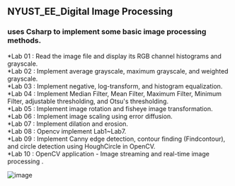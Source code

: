 ## NYUST_EE_Digital Image Processing

### uses Csharp to implement some basic image processing methods.


*Lab 01 : Read the image file and display its RGB channel histograms and grayscale.  
*Lab 02 : Implement average grayscale, maximum grayscale, and weighted grayscale.  
*Lab 03 : Implement negative, log-transform, and histogram equalization.  
*Lab 04 : Implement Median Filter, Mean Filter, Maximum Filter, Minimum Filter, adjustable thresholding, and Otsu's thresholding.  
*Lab 05 : Implement image rotation and fisheye image transformation.    
*Lab 06 : Implement image scaling using error diffusion.  
*Lab 07 : Implement dilation and erosion.   
*Lab 08 : Opencv implement Lab1~Lab7.  
*Lab 09 : Implement Canny edge detection, contour finding (Findcontour), and circle detection using HoughCircle in OpenCV.  
*Lab 10 : OpenCV application - Image streaming and real-time image processing .  


![image](https://github.com/benson20010606/NYUST_EE_Digital-Image-Processing/tree/main/README_fig/UI.png)

